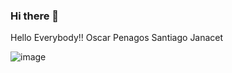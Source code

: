 ### Hi there 👋

Hello Everybody!!
Oscar Penagos
Santiago Janacet
<!--
**Karmaz-Sport/Karmaz-Sport** is a ✨ _special_ ✨ repository because its `README.md` (this file) appears on your GitHub profile.

Here are some ideas to get you started:

- 🔭 I’m currently working on ...
- 🌱 I’m currently learning ...
- 👯 I’m looking to collaborate on ...
- 🤔 I’m looking for help with ...
- 💬 Ask me about ...
- 📫 How to reach me: ...
- 😄 Pronouns: ...
- ⚡ Fun fact: ...
-->
![image](https://user-images.githubusercontent.com/111469751/196352201-2fb30d7b-0d7b-43d1-9274-08e06b9e5952.png)
